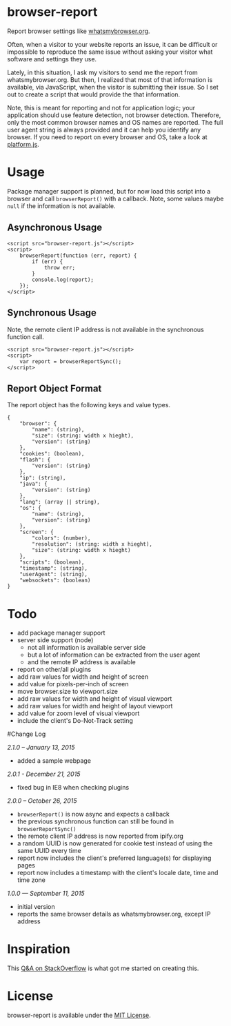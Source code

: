# browser-report
Report browser settings like [whatsmybrowser.org](http://www.whatsmybrowser.org).

Often, when a visitor to your website reports an issue, it can be difficult or impossible to reproduce the same issue without asking your visitor what software and settings they use.

Lately, in this situation, I ask my visitors to send me the report from whatsmybrowser.org. But then, I realized that most of that information is available, via JavaScript, when the visitor is submitting their issue. So I set out to create a script that would provide the that information.

Note, this is meant for reporting and not for application logic; your application should use feature detection, not browser detection. Therefore, only the most common browser names and OS names are reported. The full user agent string is always provided and it can help you identify any browser. If you need to report on every browser and OS, take a look at [platform.js](https://github.com/bestiejs/platform.js).

# Usage
Package manager support is planned, but for now load this script into a browser and call `browserReport()` with a callback. Note, some values maybe `null` if the information is not available.

## Asynchronous Usage

	<script src="browser-report.js"></script>
	<script>
		browserReport(function (err, report) {
			if (err) {
				throw err;
			}
			console.log(report);
		});
	</script>

## Synchronous Usage

Note, the remote client IP address is not available in the synchronous function call.

	<script src="browser-report.js"></script>
	<script>
		var report = browserReportSync();
	</script>

## Report Object Format

The report object has the following keys and value types.

	{
		"browser": {
			"name": (string),
			"size": (string: width x hieght),
			"version": (string)
		},
		"cookies": (boolean),
		"flash": {
			"version": (string)
		},
		"ip": (string),
		"java": {
			"version": (string)
		},
		"lang": (array || string),
		"os": {
			"name": (string),
			"version": (string)
		},
		"screen": {
			"colors": (number),
			"resolution": (string: width x hieght),
			"size": (string: width x hieght)
		},
		"scripts": (boolean),
		"timestamp": (string),
		"userAgent": (string),
		"websockets": (boolean)
	}

# Todo

* add package manager support
* server side support (node)
	* not all information is available server side
	* but a lot of information can be extracted from the user agent
	* and the remote IP address is available
* report on other/all plugins
* add raw values for width and height of screen
* add value for pixels-per-inch of screen
* move browser.size to viewport.size
* add raw values for width and height of visual viewport
* add raw values for width and height of layout viewport
* add value for zoom level of visual viewport
* include the client's Do-Not-Track setting

#Change Log

*2.1.0 – January 13, 2015*

* added a sample webpage

*2.0.1 - December 21, 2015*

* fixed bug in IE8 when checking plugins

*2.0.0 – October 26, 2015*

* `browserReport()` is now async and expects a callback
* the previous synchronous function can still be found in `browserReportSync()`
* the remote client IP address is now reported from ipify.org
* a random UUID is now generated for cookie test instead of using the same UUID every time
* report now includes the client's preferred language(s) for displaying pages
* report now includes a timestamp with the client's locale date, time and time zone

*1.0.0 — September 11, 2015*

* initial version
* reports the same browser details as whatsmybrowser.org, except IP address

# Inspiration
This [Q&A on StackOverflow](http://stackoverflow.com/questions/9514179/how-to-find-the-operating-system-version-using-javascript) is what got me started on creating this.

# License
browser-report is available under the [MIT License](https://github.com/keithws/browser-report/blob/master/LICENSE).
